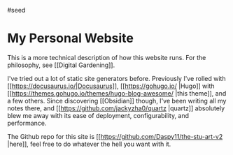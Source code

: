 #seed 
# My Personal Website

This is a more technical description of how this website runs. For the philosophy, see [[Digital Gardening]].

I've tried out a lot of static site generators before. Previously I've rolled with [[https://docusaurus.io/|Docusaurus]], [[https://gohugo.io/ |Hugo]] with [[https://themes.gohugo.io/themes/hugo-blog-awesome/ |this theme]], and a few others. Since discovering [[Obsidian]] though, I've been writing all my notes there, and [[https://github.com/jackyzha0/quartz |quartz]] absolutely blew me away with its ease of deployment, configurability, and performance.

The Github repo for this site is [[https://github.com/Daspy11/the-stu-art-v2 |here]], feel free to do whatever the hell you want with it.


